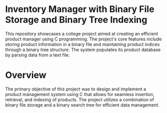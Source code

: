 # Inventory Manager with Binary File Storage and Binary Tree Indexing
This repository showcases a college project aimed at creating an efficient product manager using C programming. The project's core features include storing product information in a binary file and maintaining product indices through a binary tree structure. The system populates its product database by parsing data from a text file.
# Overview
The primary objective of this project was to design and implement a product management system using C that allows for seamless insertion, retrieval, and indexing of products. The project utilizes a combination of binary file storage and a binary search tree for efficient data management.
